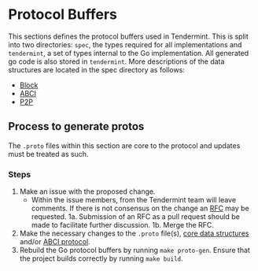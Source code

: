 # Protocol Buffers

This sections defines the protocol buffers used in Tendermint. This is split into two directories: `spec`, the types required for all implementations and `tendermint`, a set of types internal to the Go implementation. All generated go code is also stored in `tendermint`.
More descriptions of the data structures are located in the spec directory as follows:

- [Block](../spec/core/data_structures.md)
- [ABCI](../spec/abci/README.md)
- [P2P](../spec/p2p/messages/README.md)

## Process to generate protos

The `.proto` files within this section are core to the protocol and updates must be treated as such.

### Steps

1. Make an issue with the proposed change.
   - Within the issue members, from the Tendermint team will leave comments. If there is not consensus on the change an [RFC](../docs/rfc/README.md) may be requested.
  1a. Submission of an RFC as a pull request should be made to facilitate further discussion.
  1b. Merge the RFC.
2. Make the necessary changes to the `.proto` file(s), [core data structures](../spec/core/data_structures.md) and/or [ABCI protocol](../spec/abci/apps.md).
3. Rebuild the Go protocol buffers by running `make proto-gen`. Ensure that the project builds correctly by running `make build`.
